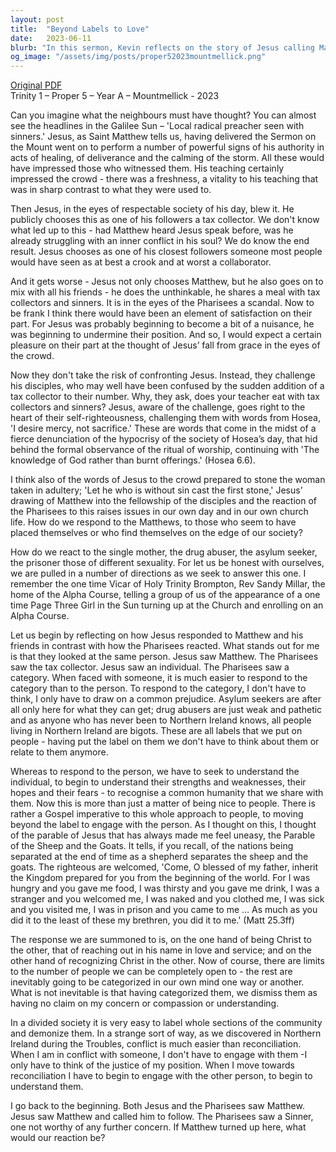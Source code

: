 ```yaml
---
layout: post
title:  "Beyond Labels to Love"
date:   2023-06-11
blurb: "In this sermon, Kevin reflects on the story of Jesus calling Matthew, a tax collector, to follow him, challenging societal norms and Pharisees' prejudices. He emphasizes the importance of seeing beyond labels and categories to recognize the individuality and common humanity in others. Kevin urges us to engage with people as individuals, embodying Christ's love and service, and to seek understanding rather than judgment."
og_image: "/assets/img/posts/proper52023mountmellick.png"
---
```

[Original PDF](/assets/pdf/proper52023mountmellick.pdf)    
Trinity 1 – Proper 5 – Year A – Mountmellick - 2023

Can you imagine what the neighbours must have thought? You can almost see the headlines in the Galilee Sun – 'Local radical preacher seen with sinners.' Jesus, as Saint Matthew tells us, having delivered the Sermon on the Mount went on to perform a number of powerful signs of his authority in acts of healing, of deliverance and the calming of the storm. All these would have impressed those who witnessed them. His teaching certainly impressed the crowd - there was a freshness, a vitality to his teaching that was in sharp contrast to what they were used to.

Then Jesus, in the eyes of respectable society of his day, blew it. He publicly chooses this as one of his followers a tax collector. We don't know what led up to this - had Matthew heard Jesus speak before, was he already struggling with an inner conflict in his soul? We do know the end result. Jesus chooses as one of his closest followers someone most people would have seen as at best a crook and at worst a collaborator.

And it gets worse - Jesus not only chooses Matthew, but he also goes on to mix with all his friends - he does the unthinkable, he shares a meal with tax collectors and sinners. It is in the eyes of the Pharisees a scandal. Now to be frank I think there would have been an element of satisfaction on their part. For Jesus was probably beginning to become a bit of a nuisance, he was beginning to undermine their position. And so, I would expect a certain pleasure on their part at the thought of Jesus’ fall from grace in the eyes of the crowd.

Now they don't take the risk of confronting Jesus. Instead, they challenge his disciples, who may well have been confused by the sudden addition of a tax collector to their number. Why, they ask, does your teacher eat with tax collectors and sinners? Jesus, aware of the challenge, goes right to the heart of their self-righteousness, challenging them with words from Hosea, 'I desire mercy, not sacrifice.' These are words that come in the midst of a fierce denunciation of the hypocrisy of the society of Hosea’s day, that hid behind the formal observance of the ritual of worship, continuing with 'The knowledge of God rather than burnt offerings.' (Hosea 6.6).

I think also of the words of Jesus to the crowd prepared to stone the woman taken in adultery; 'Let he who is without sin cast the first stone,' Jesus’ drawing of Matthew into the fellowship of the disciples and the reaction of the Pharisees to this raises issues in our own day and in our own church life. How do we respond to the Matthews, to those who seem to have placed themselves or who find themselves on the edge of our society?

How do we react to the single mother, the drug abuser, the asylum seeker, the prisoner those of different sexuality. For let us be honest with ourselves, we are pulled in a number of directions as we seek to answer this one. I remember the one time Vicar of Holy Trinity Brompton, Rev Sandy Millar, the home of the Alpha Course, telling a group of us of the appearance of a one time Page Three Girl in the Sun turning up at the Church and enrolling on an Alpha Course.

Let us begin by reflecting on how Jesus responded to Matthew and his friends in contrast with how the Pharisees reacted. What stands out for me is that they looked at the same person. Jesus saw Matthew. The Pharisees saw the tax collector. Jesus saw an individual. The Pharisees saw a category. When faced with someone, it is much easier to respond to the category than to the person. To respond to the category, I don't have to think, I only have to draw on a common prejudice. Asylum seekers are after all only here for what they can get; drug abusers are just weak and pathetic and as anyone who has never been to Northern Ireland knows, all people living in Northern Ireland are bigots. These are all labels that we put on people - having put the label on them we don't have to think about them or relate to them anymore.

Whereas to respond to the person, we have to seek to understand the individual, to begin to understand their strengths and weaknesses, their hopes and their fears - to recognise a common humanity that we share with them. Now this is more than just a matter of being nice to people. There is rather a Gospel imperative to this whole approach to people, to moving beyond the label to engage with the person. As I thought on this, I thought of the parable of Jesus that has always made me feel uneasy, the Parable of the Sheep and the Goats. It tells, if you recall, of the nations being separated at the end of time as a shepherd separates the sheep and the goats. The righteous are welcomed, 'Come, O blessed of my father, inherit the Kingdom prepared for you from the beginning of the world. For I was hungry and you gave me food, I was thirsty and you gave me drink, I was a stranger and you welcomed me, I was naked and you clothed me, I was sick and you visited me, I was in prison and you came to me … As much as you did it to the least of these my brethren, you did it to me.' (Matt 25.3ff)

The response we are summoned to is, on the one hand of being Christ to the other, that of reaching out in his name in love and service; and on the other hand of recognizing Christ in the other. Now of course, there are limits to the number of people we can be completely open to - the rest are inevitably going to be categorized in our own mind one way or another. What is not inevitable is that having categorized them, we dismiss them as having no claim on my concern or compassion or understanding.

In a divided society it is very easy to label whole sections of the community and demonize them. In a strange sort of way, as we discovered in Northern Ireland during the Troubles, conflict is much easier than reconciliation. When I am in conflict with someone, I don't have to engage with them -I only have to think of the justice of my position. When I move towards reconciliation I have to begin to engage with the other person, to begin to understand them.

I go back to the beginning. Both Jesus and the Pharisees saw Matthew. Jesus saw Matthew and called him to follow. The Pharisees saw a Sinner, one not worthy of any further concern. If Matthew turned up here, what would our reaction be?
